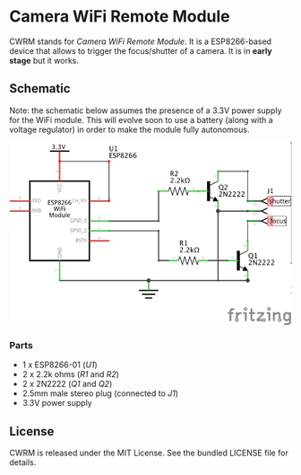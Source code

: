 Camera WiFi Remote Module
=========================

CWRM stands for _Camera WiFi Remote Module_. It is a ESP8266-based device that
allows to trigger the focus/shutter of a camera. It is in **early stage** but it
works.

## Schematic

Note: the schematic below assumes the presence of a 3.3V power supply for the
WiFi module. This will evolve soon to use a battery (along with a voltage
regulator) in order to make the module fully autonomous.

![](./design/cwrm_schem.png)

### Parts

- 1 x ESP8266-01 (_U1_)
- 2 x 2.2k ohms (_R1_ and _R2_)
- 2 x 2N2222 (_Q1_ and _Q2_)
- 2.5mm male stereo plug (connected to _J1_)
- 3.3V power supply

## License

CWRM is released under the MIT License. See the bundled LICENSE file for
details.
